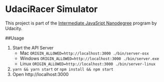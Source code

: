 # UdaciRacer Simulator

This project is part of the
[Intermediate JavaSript Nanodegree](https://www.udacity.com/course/intermediate-javascript-nanodegree--nd032) program by Udacity.

##Usage

1. Start the API Server
   - Mac `ORIGIN_ALLOWED=http://localhost:3000 ./bin/server-osx`
   - Windows `ORIGIN_ALLOWED=http://localhost:3000 ./bin/server.exe`
   - Linux `ORIGIN_ALLOWED=http://localhost:3000 ./bin/server-linux`
2. `yarn && yarn start` or `npm install && npm start`
3. Open http://localhost:3000